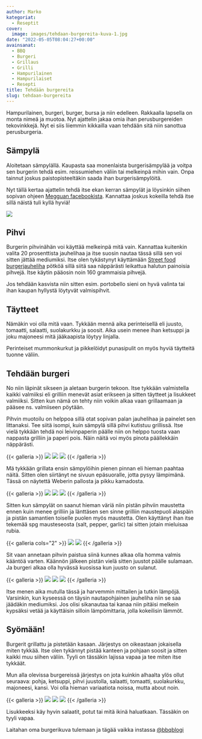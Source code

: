 ```yaml
---
author: Marko
kategoriat:
  - Reseptit
cover:
  image: images/tehdaan-burgereita-kuva-1.jpg
date: "2022-05-05T08:04:27+00:00"
avainsanat:
  - BBQ
  - Burgeri
  - Grillaus
  - Grilli
  - Hampurilainen
  - Hampurilaiset
  - Resepti
title: Tehdään burgereita
slug: tehdaan-burgereita
---
```

Hampurilainen, burgeri, burger, bursa ja niin edelleen. Rakkaalla lapsella on monta nimeä ja muotoa. Nyt ajattelin jakaa omia ihan perusburgereiden tekovinkkejä. Nyt ei siis liiemmin kikkailla vaan tehdään sitä niin sanottua perusburgeria.

## Sämpylä

Aloitetaan sämpylällä. Kaupasta saa monenlaista burgerisämpylää ja voitpa sen burgerin tehdä esim. reissumiehen väliin tai melkeinpä mihin vain. Onpa tainnut joskus paistopisteeltäkin saada ihan burgerisämpylöitä.

Nyt tällä kertaa ajattelin tehdä itse ekan kerran sämpylät ja löysinkin siihen sopivan ohjeen [Megguan facebookista](https://www.facebook.com/meggua.fi). Kannattaa joskus kokeilla tehdä itse sillä näistä tuli kyllä hyviä!

![](images/tehdaan-burgereita-kuva-2.jpg)

## Pihvi

Burgerin pihvinähän voi käyttää melkeinpä mitä vain. Kannattaa kuitenkin valita 20 prosenttista jauhelihaa ja itse suosin nautaa tässä sillä sen voi sitten jättää mediumiksi. Itse olen tykästynyt käyttämään [Street food burgerjauheliha](https://snellman.fi/fi/tuotteet/kunnon-jauheliha/street-food-burgerjauheliha/) pötköä sillä siitä saa näppärästi leikattua halutun painoisia pihvejä. Itse käytin pääosin noin 160 grammaisia pihvejä.

Jos tehdään kasvista niin sitten esim. portobello sieni on hyvä valinta tai ihan kaupan hyllystä löytyvät valmispihvit.

## Täytteet

Nämäkin voi olla mitä vaan. Tykkään mennä aika perinteisellä eli juusto, tomaatti, salaatti, suolakurkku ja soosit. Aika usein menee ihan ketsuppi ja joku majoneesi mitä jääkaapista löytyy linjalla.

Perinteiset mummonkurkut ja pikkelöidyt punasipulit on myös hyviä täytteitä tuonne väliin.

## Tehdään burgeri

No niin läpinät sikseen ja aletaan burgerin tekoon. Itse tykkään valmistella kaikki valmiiksi eli grilliin menevät asiat erikseen ja sitten täytteet ja lisukkeet valmiiksi. Sitten kun nämä on tehty niin voikin alkaa vaan grillaamaan ja pääsee ns. valmiiseen pöytään.

Pihvin muotoilu on helppoa sillä otat sopivan palan jauhelihaa ja painelet sen littanaksi. Tee siitä isompi, kuin sämpylä sillä pihvi kutistuu grillissä. Itse vielä tykkään tehdä noi leivinpaperin päälle niin on helppo tuosta vaan nappasta grilliin ja paperi pois. Näin näitä voi myös pinota päällekkäin näppärästi.

{{< galleria >}}
![](images/tehdaan-burgereita-kuva-3.jpg)
![](images/tehdaan-burgereita-kuva-4.jpg)
![](images/tehdaan-burgereita-kuva-5.jpg)
{{< /galleria >}}

Mä tykkään grillata ensin sämpylöihin pienen pinnan eli hieman paahtaa näitä. Sitten olen siirtänyt ne sivuun epäsuoralle, jotta pysyy lämpimänä. Tässä on näytettä Weberin pallosta ja pikku kamadosta.

{{< galleria >}}
![](images/tehdaan-burgereita-kuva-6.jpg)
![](images/tehdaan-burgereita-kuva-7.jpg)
![](images/tehdaan-burgereita-kuva-8.jpg)
{{< /galleria >}}

Sitten kun sämpylät on saanut hieman väriä niin pistän pihviin maustetta ennen kuin menee grilliin ja länttäsen sen sinne grilliin maustepuoli alaspäin ja pistän samantien toiselle puolen myös maustetta. Olen käyttänyt ihan itse tekemää spg mausteseosta (salt, pepper, garlic) tai sitten jotain mieluisaa rubia.

{{< galleria cols="2" >}}
![](images/tehdaan-burgereita-kuva-9.jpg)
![](images/tehdaan-burgereita-kuva-10.jpg)
{{< /galleria >}}

Sit vaan annetaan pihvin paistua siinä kunnes alkaa olla homma valmis kääntöä varten. Käännön jälkeen pistän vielä sitten juustot päälle sulamaan. Ja burgeri alkaa olla hyvässä kuosissa kun juusto on sulanut.

{{< galleria >}}
![](images/tehdaan-burgereita-kuva-11.jpg)
![](images/tehdaan-burgereita-kuva-12.jpg)
![](images/tehdaan-burgereita-kuva-13.jpg)
{{< /galleria >}}

Itse menen aika mutulla tässä ja harvemmin mittailen ja tutkin lämpöjä. Varsinkin, kun kyseessä on täysin nautapohjainen jauheliha niin se saa jäädäkin mediumiksi. Jos olisi sikanautaa tai kanaa niin pitäisi melkein kypsäksi vetää ja käyttäisin silloin lämpömittaria, jolla kokeilisin lämmöt.

## Syömään!

Burgerit grillattu ja pistetään kasaan. Järjestys on oikeastaan jokaisella miten tykkää. Itse olen tykännyt pistää kanteen ja pohjaan soosit ja sitten kaikki muu siihen väliin. Tyyli on tässäkin lajissa vapaa ja tee miten itse tykkäät.

Mun alla olevissa burgereissä järjestys on jota kuinkin alhaalta ylös ollut seuraava: pohja, ketsuppi, pihvi juustolla, salaatti, tomaatti, suolakurkku, majoneesi, kansi. Voi olla hieman variaatiota noissa, mutta about noin.

{{< galleria >}}
![](images/tehdaan-burgereita-kuva-14.jpg)
![](images/tehdaan-burgereita-kuva-15.jpg)
![](images/tehdaan-burgereita-kuva-16.jpg)
{{< /galleria >}}

Lisukkeeksi käy hyvin salaatit, potut tai mitä ikinä haluatkaan. Tässäkin on tyyli vapaa.

Laitahan oma burgerikuva tulemaan ja tägää vaikka instassa [@bbqblogi](https://instagram.com/bbqblogi)
